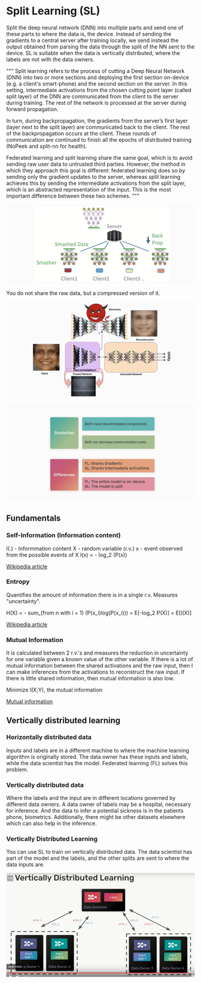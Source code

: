 # Split Learning (SL)

Split the deep neural network (DNN) into multiple parts and send one of these parts to where the data is, the device.
Instead of sending the gradients to a central server after training locally, we send instead the output obtained from parsing the data through the split of the NN sent to the device.
SL is suitable when the data is vertically distributed, where the labels are not with the data owners.

"""
Split learning refers to the process of cutting a Deep Neural Network (DNN) into two or more sections and deploying the first section on-device (e.g. a client's smart-phone) and the second section on the server. In this setting, intermediate activations from the chosen cutting point layer (called split layer) of the DNN are communicated from the client to the server during training. The rest of the network is processed at the server during forward propagation.

In turn, during backpropagation, the gradients from the server’s first layer (layer next to the split layer) are communicated back to the client. The rest of the backpropagation occurs at the client. These rounds of communication are continued to finish all the epochs of distributed training (NoPeek and split-nn for health).

Federated learning and split learning share the same goal, which is to avoid sending raw user data to untrusted third parties. However, the method in which they approach this goal is different: federated learning does so by sending only the gradient updates to the server, whereas split learning achieves this by sending the intermediate activations from the split layer, which is an abstracted representation of the input. This is the most important difference between these two schemes.
"""

![SNN_Depiction](Images/SNN_Depiction.png)

You do not share the raw data, but a compressed version of it.

![SNN_Privacy](Images/SNN_Privacy.png)

![FL_SNN_Differences](Images/FL_SNN_Differences.png)

## Fundamentals

### Self-Information (Information content)

I(.) - Informmation content 
X - random variable (r.v.)
x - event observed from the possible events of X
I(x) = - log_2 (P(x))

[Wikipedia article](https://en.wikipedia.org/wiki/Information_content)

### Entropy

Quantifies the amount of information there is in a single r.v. Measures "uncertainty".

H(X) = - sum_(from n with i = 1) (P(x_i)log(P(x_i))) = E[-log_2 P(X)] = E[I(X)]

[Wikipedia article](https://en.wikipedia.org/wiki/Entropy_(information_theory))

### Mutual Information

It is calculated between 2 r.v.'s and measures the reduction in uncertainty for one variable given a known value of the other variable.
If there is a lot of mutual information between the shared activations and the raw input, then I can make inferences from the activations to reconstruct the raw input. If there is little shared information, then mutual information is also low. 

Minimize I(X;Y), the mutual information

[Mutual information](https://en.wikipedia.org/wiki/Mutual_information)

## Vertically distributed learning

### Horizontally distributed data

Inputs and labels are in a different machine to where the machine learning algorithm is originally stored.
The data owner has these inputs and labels, while the data scientist has the model.
Federated learning (FL) solves this problem.

### Vertically distributed data

Where the labels and the input are in different locations governed by different data owners.
A data owner of labels may be a hospital, necessary for inference. And the data to infer a potential sickness is in the patients phone, biometrics. Additionally, there might be other datasets elsewhere which can also help in the inference.

### Vertically Distributed Learning

You can use SL to train on vertically distributed data.
The data scientist has part of the model and the labels, and the other splits are sent to where the data inputs are.

![VDL](Images/VDL.png)

